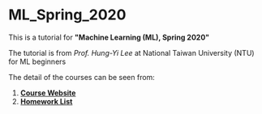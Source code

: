 # ML_Spring_2020      
This is a tutorial for **"Machine Learning (ML), Spring 2020"**

The tutorial is from *Prof. Hung-Yi Lee* at National Taiwan University (NTU) for ML beginners     
      
The detail of the courses can be seen from:
1. **[Course Website](http://vllab.ee.ntu.edu.tw/dlcv.html)**
2. **[Homework List](https://docs.google.com/spreadsheets/d/1nHixDtBX3LOWm9BwwbiC6XE9y4XAP-L_Q4dYZjKbiR8/edit#gid=0)**
